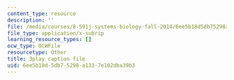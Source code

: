 ```yaml
---
content_type: resource
description: ''
file: /media/courses/8-591j-systems-biology-fall-2014/6ee5b18d5db75298a1337e102dba39b3_lC3XSwQ62iw.vtt
file_type: application/x-subrip
learning_resource_types: []
ocw_type: OCWFile
resourcetype: Other
title: 3play caption file
uid: 6ee5b18d-5db7-5298-a133-7e102dba39b3
---
```

